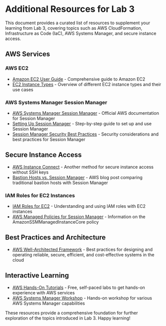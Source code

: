 # Additional Resources for Lab 3

This document provides a curated list of resources to supplement your learning from Lab 3, covering topics such as AWS CloudFormation, Infrastructure as Code (IaC), AWS Systems Manager, and secure instance access.

## AWS Services

### AWS EC2

- [Amazon EC2 User Guide](https://docs.aws.amazon.com/AWSEC2/latest/UserGuide/concepts.html) - Comprehensive guide to Amazon EC2
- [EC2 Instance Types](https://aws.amazon.com/ec2/instance-types/) - Overview of different EC2 instance types and their use cases

### AWS Systems Manager Session Manager

- [AWS Systems Manager Session Manager](https://docs.aws.amazon.com/systems-manager/latest/userguide/session-manager.html) - Official AWS documentation for Session Manager
- [Setting Up Session Manager](https://docs.aws.amazon.com/systems-manager/latest/userguide/session-manager-getting-started.html) - Step-by-step guide to set up and use Session Manager
- [Session Manager Security Best Practices](https://docs.aws.amazon.com/systems-manager/latest/userguide/security-best-practices.html) - Security considerations and best practices for Session Manager

## Secure Instance Access

- [AWS Instance Connect](https://docs.aws.amazon.com/AWSEC2/latest/UserGuide/Connect-using-EC2-Instance-Connect.html) - Another method for secure instance access without SSH keys
- [Bastion Hosts vs. Session Manager](https://aws.amazon.com/blogs/mt/replacing-a-bastion-host-with-amazon-ec2-systems-manager/) - AWS blog post comparing traditional bastion hosts with Session Manager

### IAM Roles for EC2 Instances

- [IAM Roles for EC2](https://docs.aws.amazon.com/AWSEC2/latest/UserGuide/iam-roles-for-amazon-ec2.html) - Understanding and using IAM roles with EC2 instances
- [AWS Managed Policies for Session Manager](https://docs.aws.amazon.com/systems-manager/latest/userguide/session-manager-getting-started-instance-profile.html) - Information on the AmazonSSMManagedInstanceCore policy

## Best Practices and Architecture

- [AWS Well-Architected Framework](https://aws.amazon.com/architecture/well-architected/) - Best practices for designing and operating reliable, secure, efficient, and cost-effective systems in the cloud

## Interactive Learning

- [AWS Hands-On Tutorials](https://aws.amazon.com/getting-started/hands-on/) - Free, self-paced labs to get hands-on experience with AWS services
- [AWS Systems Manager Workshop](https://mng.workshop.aws/ssm.html) - Hands-on workshop for various AWS Systems Manager capabilities

These resources provide a comprehensive foundation for further exploration of the topics introduced in Lab 3. Happy learning!
